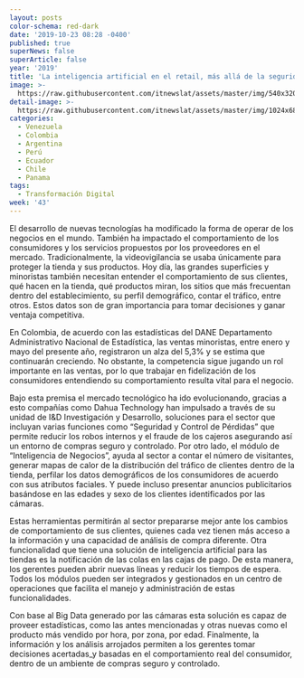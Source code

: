 ```yaml
---
layout: posts
color-schema: red-dark
date: '2019-10-23 08:28 -0400'
published: true
superNews: false
superArticle: false
year: '2019'
title: 'La inteligencia artificial en el retail, más allá de la seguridad'
image: >-
  https://raw.githubusercontent.com/itnewslat/assets/master/img/540x320/Chao-Wu-p.jpg
detail-image: >-
  https://raw.githubusercontent.com/itnewslat/assets/master/img/1024x680/Chao-Wu-g.jpg
categories:
  - Venezuela
  - Colombia
  - Argentina
  - Perú
  - Ecuador
  - Chile
  - Panama
tags:
  - Transformación Digital
week: '43'
---
```

El desarrollo de nuevas tecnologías ha modificado la forma de operar de los negocios en el mundo. También ha impactado el comportamiento de los consumidores y los servicios propuestos por los proveedores en el mercado. Tradicionalmente, la videovigilancia se usaba únicamente para proteger la tienda y sus productos. Hoy día, las grandes superficies y minoristas también necesitan entender el comportamiento de sus clientes, qué hacen en la tienda, qué productos miran, los sitios que más frecuentan dentro del establecimiento, su perfil demográfico, contar el tráfico, entre otros. Estos datos son de gran importancia para tomar decisiones y ganar ventaja competitiva.

En Colombia, de acuerdo con las estadísticas del DANE Departamento Administrativo Nacional de Estadística, las ventas minoristas, entre enero y mayo del presente año, registraron un alza del 5,3% y se estima que continuarán creciendo. No obstante, la competencia sigue jugando un rol importante en las ventas, por lo que trabajar en fidelización de los consumidores entendiendo su comportamiento resulta vital para el negocio.

Bajo esta premisa el mercado tecnológico ha ido evolucionando, gracias a esto compañías como Dahua Technology han impulsado a través de su unidad de I&D Investigación y Desarrollo, soluciones para el sector que incluyan varias funciones como “Seguridad y Control de Pérdidas” que permite reducir los robos internos y el fraude de los cajeros asegurando así un entorno de compras seguro y controlado. Por otro lado, el módulo de “Inteligencia de Negocios”, ayuda al sector a contar el número de visitantes, generar mapas de calor de la distribución del tráfico de clientes dentro de la tienda, perfilar los datos demográficos de los consumidores de acuerdo con sus atributos faciales. Y puede incluso presentar anuncios publicitarios basándose en las edades y sexo de los clientes identificados por las cámaras.

Estas herramientas permitirán al sector prepararse mejor ante los cambios de comportamiento de sus clientes, quienes cada vez tienen más acceso a la información y una capacidad de análisis de compra diferente. Otra funcionalidad que tiene una solución de inteligencia artificial para las tiendas es la notificación de las colas en las cajas de pago. De esta manera, los gerentes pueden abrir nuevas líneas y reducir los tiempos de espera. Todos los módulos pueden ser integrados y gestionados en un centro de operaciones que facilita el manejo y administración de estas funcionalidades. 

Con base al Big Data generado por las cámaras esta solución es capaz de proveer estadísticas, como las antes mencionadas y otras nuevas como el producto más vendido por hora, por zona, por edad. Finalmente, la información y los análisis arrojados permiten a los gerentes tomar decisiones acertadas_y basadas en el comportamiento real del consumidor, dentro de un ambiente de compras seguro y controlado. 